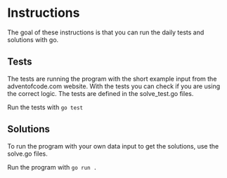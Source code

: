 # Instructions
The goal of these instructions is that you can run the daily tests and solutions with go.

## Tests
The tests are running the program with the short example input from the adventofcode.com website. With the tests you can check if you are using the correct logic. The tests are defined in the solve_test.go files.

Run the tests with `go test`

## Solutions
To run the program with your own data input to get the solutions, use the solve.go files.

Run the program with `go run .`